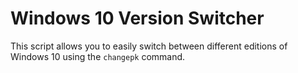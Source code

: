# Windows 10 Version Switcher
 This script allows you to easily switch between different editions of Windows 10 using the `changepk` command.
